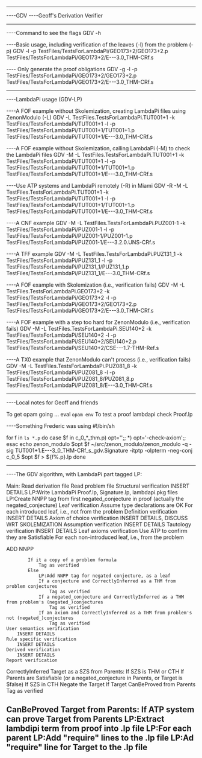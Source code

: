 ---------------------------------------------------------------------------------------------------
----GDV
----Geoff's Derivation Verifier

---------------------------------------------------------------------------------------------------
----Command to see the flags
GDV -h

----Basic usage, including verification of the leaves (-l) from the problem (-p)
GDV -l -p TestFiles/TestsForLambdaPi/GEO173+2/GEO173+2.p TestFiles/TestsForLambdaPi/GEO173+2/E---3.0_THM-CRf.s

---- Only generate the proof obligations
GDV -g -l -p TestFiles/TestsForLambdaPi/GEO173+2/GEO173+2.p TestFiles/TestsForLambdaPi/GEO173+2/E---3.0_THM-CRf.s

---------------------------------------------------------------------------------------------------
----LambdaPi usage (GDV-LP)

----A FOF example without Skolemization, creating LambdaPi files using ZenonModulo (-L)
GDV -L TestFiles.TestsForLambdaPi.TUT001+1 -k TestFiles/TestsForLambdaPi/TUT001+1 -l -p TestFiles/TestsForLambdaPi/TUT001+1/TUT001+1.p TestFiles/TestsForLambdaPi/TUT001+1/E---3.0_THM-CRf.s

----A FOF example without Skolemization, calling LambdaPi (-M) to check the LambdaPi files
GDV -M -L TestFiles.TestsForLambdaPi.TUT001+1 -k TestFiles/TestsForLambdaPi/TUT001+1 -l -p TestFiles/TestsForLambdaPi/TUT001+1/TUT001+1.p TestFiles/TestsForLambdaPi/TUT001+1/E---3.0_THM-CRf.s

----Use ATP systems and LambdaPi remotely (-R) in Miami
GDV -R -M -L TestFiles.TestsForLambdaPi.TUT001+1 -k TestFiles/TestsForLambdaPi/TUT001+1 -l -p TestFiles/TestsForLambdaPi/TUT001+1/TUT001+1.p TestFiles/TestsForLambdaPi/TUT001+1/E---3.0_THM-CRf.s

----A CNF example 
GDV -M -L TestFiles.TestsForLambdaPi.PUZ001-1 -k TestFiles/TestsForLambdaPi/PUZ001-1 -l -p TestFiles/TestsForLambdaPi/PUZ001-1/PUZ001-1.p TestFiles/TestsForLambdaPi/PUZ001-1/E---3.2.0.UNS-CRf.s

----A TFF example 
GDV -M -L TestFiles.TestsForLambdaPi.PUZ131_1 -k TestFiles/TestsForLambdaPi/PUZ131_1 -l -p TestFiles/TestsForLambdaPi/PUZ131_1/PUZ131_1.p TestFiles/TestsForLambdaPi/PUZ131_1/E---3.0_THM-CRf.s

----A FOF example with Skolemization (i.e., verification fails)
GDV -M -L TestFiles.TestsForLambdaPi.GEO173+2 -k TestFiles/TestsForLambdaPi/GEO173+2 -l -p TestFiles/TestsForLambdaPi/GEO173+2/GEO173+2.p TestFiles/TestsForLambdaPi/GEO173+2/E---3.0_THM-CRf.s

----A FOF example with a step too hard for ZenonModulo (i.e., verification fails)
GDV -M -L TestFiles.TestsForLambdaPi.SEU140+2 -k TestFiles/TestsForLambdaPi/SEU140+2 -l -p TestFiles/TestsForLambdaPi/SEU140+2/SEU140+2.p TestFiles/TestsForLambdaPi/SEU140+2/CSE---1.7-THM-Ref.s

----A TX0 example that ZenonModulo can't process (i.e., verification fails)
GDV -M -L TestFiles.TestsForLambdaPi.PUZ081_8 -k TestFiles/TestsForLambdaPi/PUZ081_8 -l -p TestFiles/TestsForLambdaPi/PUZ081_8/PUZ081_8.p TestFiles/TestsForLambdaPi/PUZ081_8/E---3.0_THM-CRf.s

---------------------------------------------------------------------------------------------------
----Local notes for Geoff and friends

To get opam going ...
    eval `opam env`
To test a proof
    lambdapi check Proof.lp


----Something Frederic was using
#!/bin/sh

for f in `ls *.p`
do
    case $f in
        c_0_*_thm.p) opt='';;
        *) opt='-check-axiom';;
    esac
    echo zenon_modulo $opt $f
    ~/src/zenon_modulo/zenon_modulo -q -sig TUT001+1.E---3_0_THM-CRf_s_gdv.Signature -itptp -olpterm -neg-conj c_0_5 $opt $f > ${f%.p}.lp
done

---------------------------------------------------------------------------------------------------
----The GDV algorithm, with LambdaPi part tagged LP:

Main:
    Read derivation file
    Read problem file
    Structural verification
        INSERT DETAILS
    LP:Write LambdaPi Proof.lp, Signature.lp, lambdapi.pkg files
    LP:Create NNPP tag from first negated_conjecture in proof (actually the negated_conjecture)
    Leaf verification
        Assume type declarations are OK
        For each introduced leaf, i.e., not from the problem
            Definition verification
                INSERT DETAILS
            Axiom of choice verification
                INSERT DETAILS, DISCUSS WRT SKOLEMIZATION
            Assumption verification
                INSERT DETAILS
            Tautology verification
                INSERT DETAILS
        Leaf axioms verification
            Use ATP to confirm they are Satisfiable
        For each non-introduced leaf, i.e., from the problem

ADD NNPP

            If it a copy of a problem formula
                Tag as verified
            Else
                LP:Add NNPP tag for negated conjecture, as a leaf
                If a conjecture and CorrectlyInferred as a THM from problem conjectures
                    Tag as verified
                If a negated_conjecture and CorrectlyInferred as a THM from problem's (negated_)conjectures
                    Tag as verified
                If an axiom and CorrectlyInferred as a THM from problem's not (negated_)conjectures
                    Tag as verified
    User semantics verification
        INSERT DETAILS
    Rule specific verification
        INSERT DETAILS
    Derived verification
        INSERT DETAILS
    Report verification

CorrectlyInferred Target as a SZS from Parents:
    If SZS is THM or CTH
        If Parents are Satisfiable (or a negated_conjecture in Parents, or Target is $false)
            If SZS in CTH
                Negate the Target
            If Target CanBeProved from Parents
                Tag as verified

CanBeProved Target from Parents:
    If ATP system can prove Target from Parents
        LP:Extract lambdipi term from proof into .lp file
        LP:For each parent
            LP:Add "require" lines to the .lp file
        LP:Ad "require" line for Target to the .lp file
---------------------------------------------------------------------------------------------------
